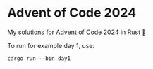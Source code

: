 # Advent of Code 2024

My solutions for Advent of Code 2024 in Rust 🦀

To run for example day 1, use:
```
cargo run --bin day1
```
